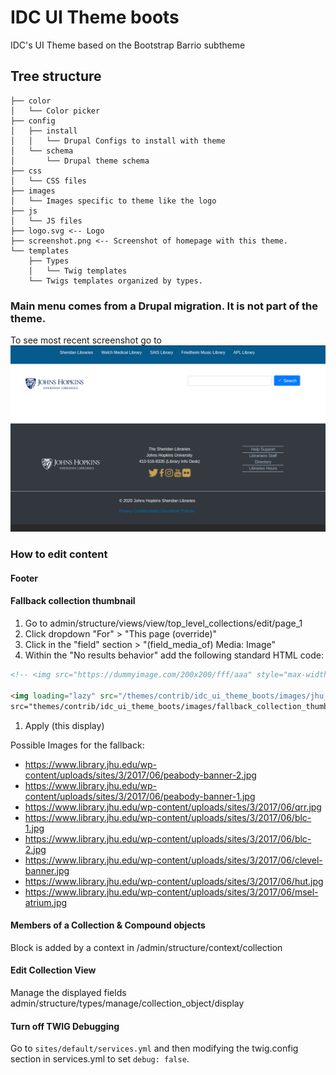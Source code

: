 # IDC UI Theme boots
IDC's UI Theme based on the Bootstrap Barrio subtheme

## Tree structure
```shell
├── color
│   └── Color picker
├── config
│   ├── install
│   │   └── Drupal Configs to install with theme
│   └── schema
│       └── Drupal theme schema
├── css
│   └── CSS files
├── images
│   └── Images specific to theme like the logo
├── js
│   └── JS files
├── logo.svg <-- Logo
├── screenshot.png <-- Screenshot of homepage with this theme.
└── templates
    ├── Types
    │   └── Twig templates
    └── Twigs templates organized by types.

```

### Main menu comes from a Drupal migration. It is not part of the theme.

To see most recent screenshot go to
![](https://github.com/jhu-idc/idc_ui_theme_boots/blob/main/images/most_recent_screenshot.png)

<meta name="title" content="JHU Sheridan Library's Islandora Theme">
<meta name="description" content="IDC's UI Theme based on the Bootstrap Barrio subtheme">
<meta property="og:type" content="website">
<meta property="og:url" content="https://github.com/jhu-idc/idc_ui_theme_boots">
<meta property="og:title" content="Github repo for IDC's UI Theme">
<meta property="og:description" content="IDC's UI Theme based on the Bootstrap Barrio subtheme">
<meta property="og:image" content="https://github.com/jhu-idc/idc_ui_theme_boots/blob/main/images/most_recent_screenshot.png">
<meta property="twitter:card" content="summary_large_image">
<meta property="twitter:url" content="https://github.com/jhu-idc/idc_ui_theme_boots">
<meta property="twitter:title" content="Github repo for IDC's UI Theme">
<meta property="twitter:description" content="IDC's UI Theme based on the Bootstrap Barrio subtheme">
<meta property="twitter:image" content="https://github.com/jhu-idc/idc_ui_theme_boots/blob/main/images/most_recent_screenshot.png">

### How to edit content

#### Footer

#### Fallback collection thumbnail
 1. Go to admin/structure/views/view/top_level_collections/edit/page_1
 1. Click dropdown "For" > "This page (override)"
 1. Click in the "field" section > "(field_media_of) Media: Image"
 1. Within the "No results behavior" add the following standard HTML code:
```html
<!-- <img src="https://dummyimage.com/200x200/fff/aaa" style="max-width:200px;" /> -->

<img loading="lazy" src="/themes/contrib/idc_ui_theme_boots/images/jhu_library_fallback.jpg" width="220" height="110" alt="Johns Hopkins Peabody Library.jpg" typeof="foaf:Image" class="image-style-medium" style="max-width:200px;">
src="themes/contrib/idc_ui_theme_boots/images/fallback_collection_thumbnail.jpg"
```
 1. Apply (this display)

Possible Images for the fallback:
- https://www.library.jhu.edu/wp-content/uploads/sites/3/2017/06/peabody-banner-2.jpg
- https://www.library.jhu.edu/wp-content/uploads/sites/3/2017/06/peabody-banner-1.jpg
- https://www.library.jhu.edu/wp-content/uploads/sites/3/2017/06/qrr.jpg
- https://www.library.jhu.edu/wp-content/uploads/sites/3/2017/06/blc-1.jpg
- https://www.library.jhu.edu/wp-content/uploads/sites/3/2017/06/blc-2.jpg
- https://www.library.jhu.edu/wp-content/uploads/sites/3/2017/06/clevel-banner.jpg
- https://www.library.jhu.edu/wp-content/uploads/sites/3/2017/06/hut.jpg
- https://www.library.jhu.edu/wp-content/uploads/sites/3/2017/06/msel-atrium.jpg

#### Members of a Collection & Compound objects
Block is added by a context in /admin/structure/context/collection

#### Edit Collection View
Manage the displayed fields admin/structure/types/manage/collection_object/display


#### Turn off TWIG Debugging
Go to `sites/default/services.yml` and then modifying the twig.config section in services.yml to set `debug: false`.